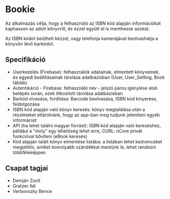 # Bookie

<p>Az alkalmazás célja, hogy a felhasználó az ISBN kód alapján információkat kaphasson az adott könyvről, 
és ezzel együtt el is menthesse azokat.</p>
<p>Az ISBN kódot beütheti kézzel, vagy telefonja kamerájával beolvashatja a könyvön lévő barkódot.</p>

## Specifikáció
* Userkezelés (Firebase): felhasználók adatainak, elmentett könyveinek, és egyedi beállításainak tárolása adatbázisban (User, User_Setting, Book táblák)
* Autentikáció - Firebase: felhasználó név - jelszó páros igénylése első belépés során, ezek titkosított tárolása adatbázisban
* Barkód olvasása, fordítása: Barcode beolvasása, ISBN kód kinyerése, feldolgozása
* ISBN kód alapján való könyv keresés: könyv megtalálása után a részleteket eltárolnánk, hogy az app-ban meg tudjunk jeleníteni egyéb információt
* API (ha lehet találni magyar forrást): ISBN kód alapján való kereséshez, például a "moly" egy lehetőség lehet erre, CURL: nCore privát funkcióval bővíteni (eBook keresés)
* Kód alapján talált könyv elmentése listába: a listában lehet kedvenceket megjelölni, amiket komolyabb szándékkal mentünk le, lehet rendezni többféleképpen

## Csapat tagjai
* Demján Zsolt
* Gratzer Ildi
* Verbovszky Bence
